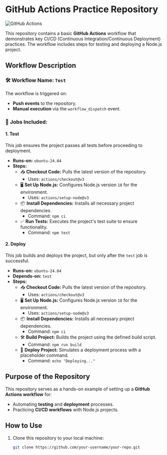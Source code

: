 # GitHub Actions Practice Repository

![GitHub Actions](https://img.shields.io/badge/-GitHub%20Actions-2088FF?style=flat&logo=github-actions&logoColor=white)

This repository contains a basic **GitHub Actions** workflow that demonstrates key CI/CD (Continuous Integration/Continuous Deployment) practices. The workflow includes steps for testing and deploying a Node.js project.

## Workflow Description

### 🛠 **Workflow Name:** `Test`

The workflow is triggered on:
- **Push events** to the repository.
- **Manual execution** via the `workflow_dispatch` event.

### 🚀 **Jobs Included:**

#### 1. **Test**
This job ensures the project passes all tests before proceeding to deployment.

- **Runs-on:** `ubuntu-24.04`
- **Steps:**
  - 📥 **Checkout Code:** Pulls the latest version of the repository.
    - Uses: `actions/checkout@v3`
  - 🖥 **Set Up Node.js:** Configures Node.js version `18` for the environment.
    - Uses: `actions/setup-node@v3`
  - 📦 **Install Dependencies:** Installs all necessary project dependencies.
    - Command: `npm ci`
  - ✅ **Run Tests:** Executes the project's test suite to ensure functionality.
    - Command: `npm test`

#### 2. **Deploy**
This job builds and deploys the project, but only after the `test` job is successful.

- **Runs-on:** `ubuntu-24.04`
- **Depends-on:** `test`
- **Steps:**
  - 📥 **Checkout Code:** Pulls the latest version of the repository.
    - Uses: `actions/checkout@v3`
  - 🖥 **Set Up Node.js:** Configures Node.js version `18` for the environment.
    - Uses: `actions/setup-node@v3`
  - 📦 **Install Dependencies:** Installs all necessary project dependencies.
    - Command: `npm ci`
  - 🛠 **Build Project:** Builds the project using the defined build script.
    - Command: `npm run build`
  - 🚀 **Deploy Project:** Simulates a deployment process with a placeholder command.
    - Command: `echo "Deploying..."`

## Purpose of the Repository

This repository serves as a hands-on example of setting up a **GitHub Actions workflow** for:
- Automating **testing** and **deployment** processes.
- Practicing **CI/CD workflows** with Node.js projects.

## How to Use

1. Clone this repository to your local machine:
   ```bash
   git clone https://github.com/your-username/your-repo.git
